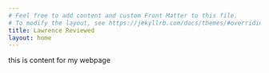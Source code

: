 ```yaml
---
# Feel free to add content and custom Front Matter to this file.
# To modify the layout, see https://jekyllrb.com/docs/themes/#overriding-theme-defaults
title: Lawrence Reviewed
layout: home
---
```

this is content for my webpage
